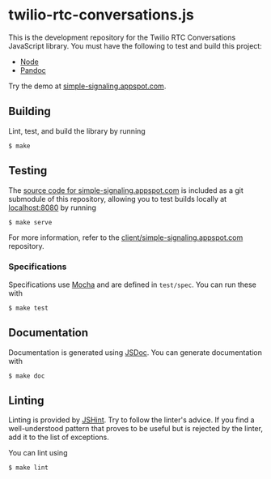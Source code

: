 twilio-rtc-conversations.js
===========================

This is the development repository for the Twilio RTC Conversations JavaScript library. You must have the following to test and build this project:

  * [Node](https://nodejs.org)
  * [Pandoc](https://pandoc.org)

Try the demo at [simple-signaling.appspot.com](https://simple-signaling.appspot.com).

Building
--------

Lint, test, and build the library by running

```
$ make
```

Testing
-------

The [source code for simple-signaling.appspot.com](https://code.hq.twilio.com/client/simple-signaling.appspot.com) is included as a git submodule of this repository, allowing you to test builds locally at [localhost:8080](http://localhost:8080) by running

```
$ make serve
```

For more information, refer to the [client/simple-signaling.appspot.com](https://code.hq.twilio.com/client/simple-signaling.appspot.com) repository.

### Specifications

Specifications use [Mocha](http://mochajs.org) and are defined in `test/spec`. You can run these with

```
$ make test
```

Documentation
-------------

Documentation is generated using [JSDoc](http://usejsdoc.org). You can generate documentation with

```
$ make doc
```

Linting
-------

Linting is provided by [JSHint](https://github.com/jshint/jshint). Try to follow the linter's advice. If you find a well-understood pattern that proves to be useful but is rejected by the linter, add it to the list of exceptions.

You can lint using

```
$ make lint
```
